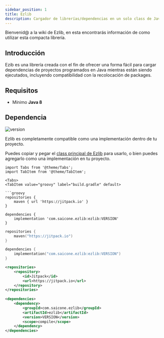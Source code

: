 ```yaml
---
sidebar_position: 1
title: Ezlib
description: Cargador de librerías/dependencias en un solo class de Java
---
```


Bienvenid@ a la wiki de Ezlib, en esta encontrarás información de como utilizar esta compacta librería.

## Introducción

Ezib es una librería creada con el fin de ofrecer una forma fácil para cargar dependencias de proyectos programados en Java mientras están siendo ejecutados, incluyendo compatibilidad con la recolocación de packages.

## Requisitos

*  Mínimo **Java 8**

## Dependencia

![version](https://img.shields.io/github/v/tag/saicone/ezlib?label=versión%20actual&style=for-the-badge)

Ezlib es completamente compatible como una implementación dentro de tu proyecto.

Puedes copiar y pegar el [class principal de Ezlib](https://github.com/saicone/ezlib/blob/master/src/main/java/com/saicone/ezlib/Ezlib.java) para usarlo, o bien puedes agregarlo como una implementación en tu proyecto.

```mdx-code-block
import Tabs from '@theme/Tabs';
import TabItem from '@theme/TabItem';

<Tabs>
<TabItem value="groovy" label="build.gradle" default>

```groovy
repositories {
    maven { url 'https://jitpack.io' }
}

dependencies {
    implementation 'com.saicone.ezlib:ezlib:VERSION'
}
```

</TabItem>
<TabItem value="kotlin" label="build.gradle.kts">

```kotlin
repositories {
    maven("https://jitpack.io")
}

dependencies {
    implementation("com.saicone.ezlib:ezlib:VERSION")
}
```

</TabItem>
<TabItem value="maven" label="pom.xml">

```xml
<repositories>
    <repository>
        <id>Jitpack</id>
        <url>https://jitpack.io</url>
    </repository>
</repositories>
  
<dependencies>
    <dependency>
        <groupId>com.saicone.ezlib</groupId>
        <artifactId>ezlib</artifactId>
        <version>VERSION</version>
        <scope>compile</scope>
    </dependency>
</dependencies>
```

</TabItem>
</Tabs>
